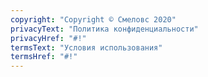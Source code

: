 ```yaml
---
copyright: "Copyright © Смеловс 2020"
privacyText: "Политика конфиденциальности"
privacyHref: "#!"
termsText: "Условия использования"
termsHref: "#!"
---
```

